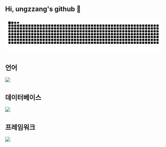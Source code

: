 ## Hi, ungzzang's github 👋

<!--
**ungzzang/ungzzang** is a ✨ _special_ ✨ repository because its `README.md` (this file) appears on your GitHub profile.

Here are some ideas to get you started:

- 🔭 I’m currently working on ...
- 🌱 I’m currently learning ...
- 👯 I’m looking to collaborate on ...
- 🤔 I’m looking for help with ...
- 💬 Ask me about ...
- 📫 How to reach me: ...
- 😄 Pronouns: ...
- ⚡ Fun fact: ...
-->
![snake gif](https://github.com/ungzzang/ungzzang/blob/output/github-contribution-grid-snake.svg)

## **언어**</br>
![](https://img.shields.io/badge/Java-ED8B00?style=for-the-badge&logo=openjdk&logoColor=white) 

## **데이터베이스**</br>
![](https://img.shields.io/badge/MySQL-00000F?style=for-the-badge&logo=mysql&logoColor=white) 

## **프레임워크**</br>
![](https://img.shields.io/badge/Spring-6DB33F?style=for-the-badge&logo=spring&logoColor=white) 


